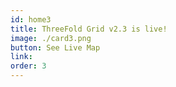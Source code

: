 ```yaml
---
id: home3
title: ThreeFold Grid v2.3 is live!
image: ./card3.png
button: See Live Map
link:
order: 3
---
```

